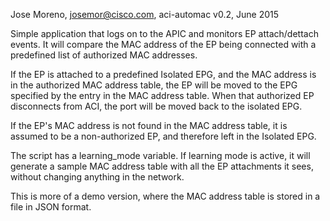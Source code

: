 Jose Moreno, josemor@cisco.com, aci-automac v0.2, June 2015

Simple application that logs on to the APIC and monitors EP attach/dettach
events. It will compare the MAC address of the EP being connected with a
predefined list of authorized MAC addresses.

If the EP is attached to a predefined Isolated EPG, and the MAC address is
in the authorized MAC address table, the EP will be moved to the EPG specified
by the entry in the MAC address table.
When that authorized EP disconnects from ACI, the port will be moved back to
the isolated EPG.

If the EP's MAC address is not found in the MAC address table, it is assumed
to be a non-authorized EP, and therefore left in the Isolated EPG.

The script has a learning_mode variable. If learning mode is active, it will generate
a sample MAC address table with all the EP attachments it sees, without changing
anything in the network.

This is more of a demo version, where the MAC address table is stored in a file
in JSON format.
